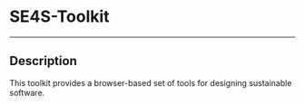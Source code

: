 # SE4S-Toolkit

-----------
Description
-----------
This toolkit provides a browser-based set of tools for designing sustainable software.
